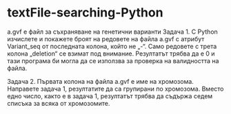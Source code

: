 ﻿# textFile-searching-Python
а.gvf е файл за съхраняване на генетични варианти 
Задача 1.
 С Python изчислете и покажете броят на редовете на файла a.gvf с атрибут 
Variant_seq от последната колона, който не „-“. Само редовете с трета колона „deletion“ се 
взимат под внимание. Резултатът трябва да е 0 и тази програма би могла да се използва за 
проверка на валидността на файла.

Задача 2. Първата колона на файла a.gvf е име на хромозома. Направете задача 1, резултатите 
да са групирани по хромозома. Вместо едно число, както е в задача 1, резултатът трябва да 
съдържа седем списъка за всяка от хромозомите.